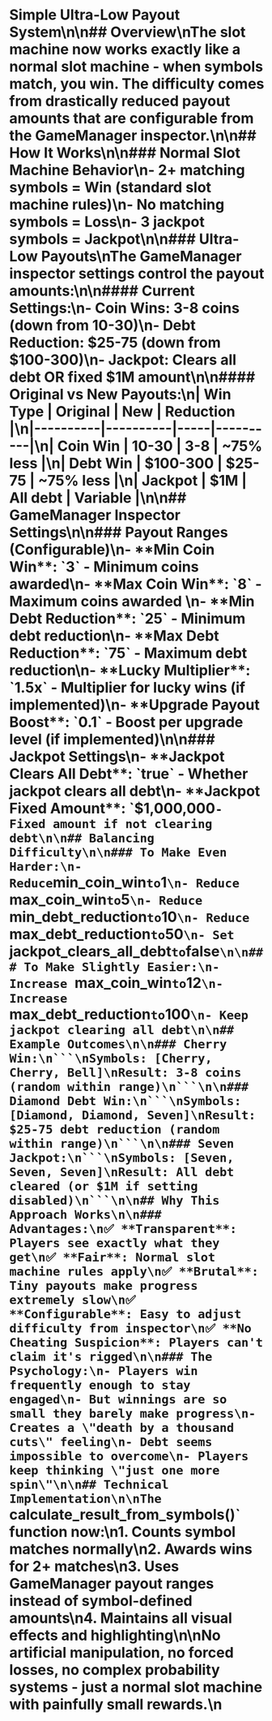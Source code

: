 # Simple Ultra-Low Payout System\n\n## Overview\nThe slot machine now works exactly like a normal slot machine - when symbols match, you win. The difficulty comes from drastically reduced payout amounts that are configurable from the GameManager inspector.\n\n## How It Works\n\n### Normal Slot Machine Behavior\n- **2+ matching symbols = Win** (standard slot machine rules)\n- **No matching symbols = Loss**\n- **3 jackpot symbols = Jackpot**\n\n### Ultra-Low Payouts\nThe GameManager inspector settings control the payout amounts:\n\n#### Current Settings:\n- **Coin Wins**: 3-8 coins (down from 10-30)\n- **Debt Reduction**: $25-75 (down from $100-300)\n- **Jackpot**: Clears all debt OR fixed $1M amount\n\n#### Original vs New Payouts:\n| Win Type | Original | New | Reduction |\n|----------|----------|-----|----------|\n| Coin Win | 10-30 | 3-8 | ~75% less |\n| Debt Win | $100-300 | $25-75 | ~75% less |\n| Jackpot | $1M | All debt | Variable |\n\n## GameManager Inspector Settings\n\n### Payout Ranges (Configurable)\n- **Min Coin Win**: `3` - Minimum coins awarded\n- **Max Coin Win**: `8` - Maximum coins awarded  \n- **Min Debt Reduction**: `25` - Minimum debt reduction\n- **Max Debt Reduction**: `75` - Maximum debt reduction\n- **Lucky Multiplier**: `1.5x` - Multiplier for lucky wins (if implemented)\n- **Upgrade Payout Boost**: `0.1` - Boost per upgrade level (if implemented)\n\n### Jackpot Settings\n- **Jackpot Clears All Debt**: `true` - Whether jackpot clears all debt\n- **Jackpot Fixed Amount**: `$1,000,000` - Fixed amount if not clearing debt\n\n## Balancing Difficulty\n\n### To Make Even Harder:\n- Reduce `min_coin_win` to `1`\n- Reduce `max_coin_win` to `5`\n- Reduce `min_debt_reduction` to `10`\n- Reduce `max_debt_reduction` to `50`\n- Set `jackpot_clears_all_debt` to `false`\n\n### To Make Slightly Easier:\n- Increase `max_coin_win` to `12`\n- Increase `max_debt_reduction` to `100`\n- Keep jackpot clearing all debt\n\n## Example Outcomes\n\n### Cherry Win:\n```\nSymbols: [Cherry, Cherry, Bell]\nResult: 3-8 coins (random within range)\n```\n\n### Diamond Debt Win:\n```\nSymbols: [Diamond, Diamond, Seven]\nResult: $25-75 debt reduction (random within range)\n```\n\n### Seven Jackpot:\n```\nSymbols: [Seven, Seven, Seven]\nResult: All debt cleared (or $1M if setting disabled)\n```\n\n## Why This Approach Works\n\n### Advantages:\n✅ **Transparent**: Players see exactly what they get\n✅ **Fair**: Normal slot machine rules apply\n✅ **Brutal**: Tiny payouts make progress extremely slow\n✅ **Configurable**: Easy to adjust difficulty from inspector\n✅ **No Cheating Suspicion**: Players can't claim it's rigged\n\n### The Psychology:\n- Players win frequently enough to stay engaged\n- But winnings are so small they barely make progress\n- Creates a \"death by a thousand cuts\" feeling\n- Debt seems impossible to overcome\n- Players keep thinking \"just one more spin\"\n\n## Technical Implementation\n\nThe `calculate_result_from_symbols()` function now:\n1. Counts symbol matches normally\n2. Awards wins for 2+ matches\n3. Uses GameManager payout ranges instead of symbol-defined amounts\n4. Maintains all visual effects and highlighting\n\nNo artificial manipulation, no forced losses, no complex probability systems - just a normal slot machine with painfully small rewards.\n